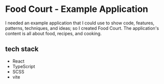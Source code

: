 # Food Court - Example Application

I needed an example application that I could use to show code, features, patterns, techniques, and ideas; so I created Food Court.
The application's content is all about food, recipes, and cooking.

## tech stack

- React
- TypeScript
- SCSS
- vite

